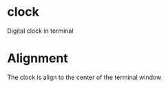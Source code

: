 # clock
Digital clock in terminal
# Alignment
The clock is align to the center of the terminal window

